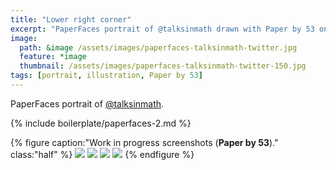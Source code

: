 ```yaml
---
title: "Lower right corner"
excerpt: "PaperFaces portrait of @talksinmath drawn with Paper by 53 on an iPad."
image: 
  path: &image /assets/images/paperfaces-talksinmath-twitter.jpg 
  feature: *image
  thumbnail: /assets/images/paperfaces-talksinmath-twitter-150.jpg
tags: [portrait, illustration, Paper by 53]
---
```


PaperFaces portrait of [@talksinmath](http://twitter.com/talksinmath).

{% include boilerplate/paperfaces-2.md %}

{% figure caption:"Work in progress screenshots (**Paper by 53**)." class:"half" %}
[![](/assets/images/paperfaces-talksinmath-process-1-600.jpg)](/assets/images/paperfaces-talksinmath-process-1-lg.jpg)
[![](/assets/images/paperfaces-talksinmath-process-2-600.jpg)](/assets/images/paperfaces-talksinmath-process-2-lg.jpg)
[![](/assets/images/paperfaces-talksinmath-process-3-600.jpg)](/assets/images/paperfaces-talksinmath-process-3-lg.jpg)
[![](/assets/images/paperfaces-talksinmath-process-4-600.jpg)](/assets/images/paperfaces-talksinmath-process-4-lg.jpg)
{% endfigure %}
